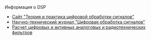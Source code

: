Информация о DSP
- [Сайт "Теория и практика цифровой обработки сигналов"](http://www.dsplib.ru)
- [Научно-технический журнал "Цифровая обработка сигналов"](http://www.dspa.ru)
- [Расчет цифровых и активных аналоговых и радиотехнических фильтров](http://www.iowahills.com)
